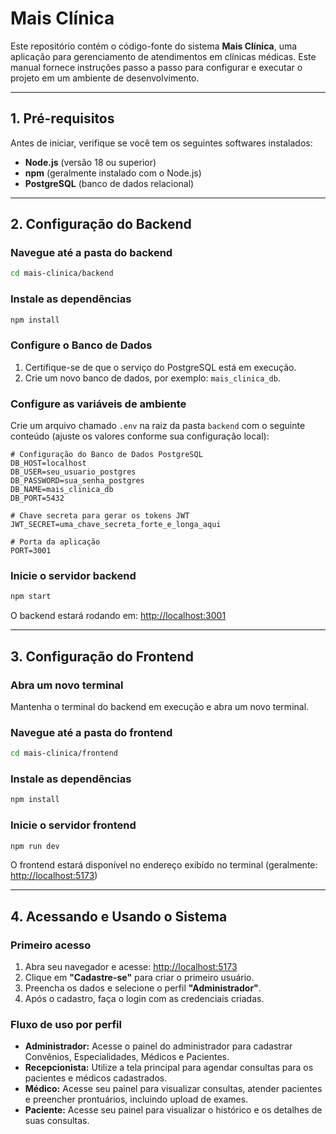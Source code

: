 
# Mais Clínica

Este repositório contém o código-fonte do sistema **Mais Clínica**, uma aplicação para gerenciamento de atendimentos em clínicas médicas. Este manual fornece instruções passo a passo para configurar e executar o projeto em um ambiente de desenvolvimento.

---

## 1. Pré-requisitos

Antes de iniciar, verifique se você tem os seguintes softwares instalados:

- **Node.js** (versão 18 ou superior)
- **npm** (geralmente instalado com o Node.js)
- **PostgreSQL** (banco de dados relacional)

---

## 2. Configuração do Backend

### Navegue até a pasta do backend

```bash
cd mais-clinica/backend
```

### Instale as dependências

```bash
npm install
```

### Configure o Banco de Dados

1. Certifique-se de que o serviço do PostgreSQL está em execução.
2. Crie um novo banco de dados, por exemplo: `mais_clinica_db`.

### Configure as variáveis de ambiente

Crie um arquivo chamado `.env` na raiz da pasta `backend` com o seguinte conteúdo (ajuste os valores conforme sua configuração local):

```env
# Configuração do Banco de Dados PostgreSQL
DB_HOST=localhost
DB_USER=seu_usuario_postgres
DB_PASSWORD=sua_senha_postgres
DB_NAME=mais_clinica_db
DB_PORT=5432

# Chave secreta para gerar os tokens JWT
JWT_SECRET=uma_chave_secreta_forte_e_longa_aqui

# Porta da aplicação
PORT=3001
```

### Inicie o servidor backend

```bash
npm start
```

O backend estará rodando em: [http://localhost:3001](http://localhost:3001)

---

## 3. Configuração do Frontend

### Abra um novo terminal

Mantenha o terminal do backend em execução e abra um novo terminal.

### Navegue até a pasta do frontend

```bash
cd mais-clinica/frontend
```

### Instale as dependências

```bash
npm install
```

### Inicie o servidor frontend

```bash
npm run dev
```

O frontend estará disponível no endereço exibido no terminal (geralmente: [http://localhost:5173](http://localhost:5173))

---

## 4. Acessando e Usando o Sistema

### Primeiro acesso

1. Abra seu navegador e acesse: [http://localhost:5173](http://localhost:5173)
2. Clique em **"Cadastre-se"** para criar o primeiro usuário.
3. Preencha os dados e selecione o perfil **"Administrador"**.
4. Após o cadastro, faça o login com as credenciais criadas.

### Fluxo de uso por perfil

- **Administrador:** Acesse o painel do administrador para cadastrar Convênios, Especialidades, Médicos e Pacientes.
- **Recepcionista:** Utilize a tela principal para agendar consultas para os pacientes e médicos cadastrados.
- **Médico:** Acesse seu painel para visualizar consultas, atender pacientes e preencher prontuários, incluindo upload de exames.
- **Paciente:** Acesse seu painel para visualizar o histórico e os detalhes de suas consultas.
